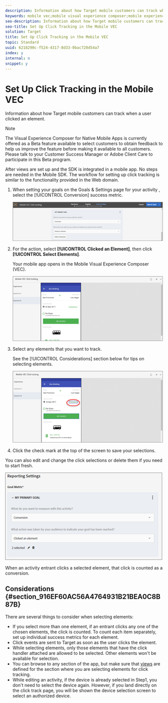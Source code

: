 ```yaml
---
description: Information about how Target mobile customers can track when a user clicked an element.
keywords: mobile vec;mobile visual experience composer;mobile experience composer options;mobile experience options;target view;clicks;click tracking;track
seo-description: Information about how Target mobile customers can track when a user clicked an element.
seo-title: Set Up Click Tracking in the Mobile VEC
solution: Target
title: Set Up Click Tracking in the Mobile VEC
topic: Standard
uuid: 6218290c-f524-4317-8d33-0bac720d54a7
index: y
internal: n
snippet: y
---
```


# Set Up Click Tracking in the Mobile VEC

Information about how Target mobile customers can track when a user clicked an element.

>[!NOTE]
>
>The Visual Experience Composer for Native Mobile Apps is currently offered as a Beta feature available to select customers to obtain feedback to help us improve the feature before making it available to all customers. Please talk to your Customer Success Manager or Adobe Client Care to participate in this Beta program.

After views are set up and the SDK is integrated in a mobile app. No steps are needed in the Mobile SDK. The workflow for setting up click tracking is similar to the functionality provided in the Web domain.

1. When setting your goals on the Goals & Settings page for your activity , select the [!UICONTROL Conversion] success metric.

   ![](assets/mobile-vec-clicktrack1.png)

1. For the action, select **[!UICONTROL Clicked an Element]**, then click **[!UICONTROL Select Elements]**.

   Your mobile app opens in the Mobile Visual Experience Composer (VEC).

   ![](assets/mobile-vec-clicktrack2.png)

1. Select any elements that you want to track.

   See the [!UICONTROL Considerations] section below for tips on selecting elements.

   ![](assets/mobile-vec-clicktrack3.png)

1. Click the check mark at the top of the screen to save your selections.

You can also edit and change the click selections or delete them if you need to start fresh.

![](assets/mobile-vec-clicktrack4.png)

When an activity entrant clicks a selected element, that click is counted as a conversion.

## Considerations {#section_916EF60AC56A4764931B21BEA0C8B87B}

There are several things to consider when selecting elements:

* If you select more than one element, if an entrant clicks any one of the chosen elements, the click is counted. To count each item separately, set up individual success metrics for each element. 
* Click events are sent to Target as soon as the user clicks the element. 
* While selecting elements, only those elements that have the click handler attached are allowed to be selected. Other elements won't be available for selection. 
* You can browse to any section of the app, but make sure that [views](../../c-target-mobile-app/c-mobile-visual-experience-composer/c-mobile-visual-experience-composer.md#section_9B3941F6EE854F87917611D2A8AF8868) are defined for the section where you are selecting elements for click tracking. 
* While editing an activity, if the device is already selected in Step1, you don't need to select the device again. However, if you land directly on the click track page, you will be shown the device selection screen to select an authorized device.

